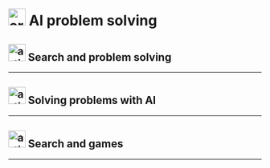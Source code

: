 #  <img width="34" height="34" src="https://img.icons8.com/nolan/34/artificial-intelligence.png" alt="artificial-intelligence"/>  AI problem solving

##  <img width="34" height="34" src="https://img.icons8.com/nolan/34/artificial-intelligence.png" alt="artificial-intelligence"/>  Search and problem solving

---

##  <img width="34" height="34" src="https://img.icons8.com/nolan/34/artificial-intelligence.png" alt="artificial-intelligence"/>  Solving problems with AI 

---

##  <img width="34" height="34" src="https://img.icons8.com/nolan/34/artificial-intelligence.png" alt="artificial-intelligence"/>  Search and games

---
